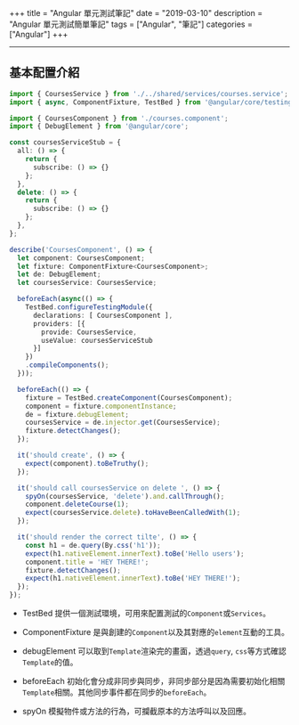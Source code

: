 +++
title = "Angular 單元測試筆記"
date = "2019-03-10"
description = "Angular 單元測試簡單筆記"
tags = ["Angular", "筆記"]
categories = ["Angular"]
+++

<!--more-->
---

## 基本配置介紹

```typescript
import { CoursesService } from './../shared/services/courses.service';
import { async, ComponentFixture, TestBed } from '@angular/core/testing';

import { CoursesComponent } from './courses.component';
import { DebugElement } from '@angular/core';

const coursesServiceStub = {
  all: () => {
    return {
      subscribe: () => {}
    };
  },
  delete: () => {
    return {
      subscribe: () => {}
    };
  },
};

describe('CoursesComponent', () => {
  let component: CoursesComponent;
  let fixture: ComponentFixture<CoursesComponent>;
  let de: DebugElement;
  let coursesService: CoursesService;

  beforeEach(async(() => {
    TestBed.configureTestingModule({
      declarations: [ CoursesComponent ],
      providers: [{
        provide: CoursesService,
        useValue: coursesServiceStub
      }]
    })
    .compileComponents();
  }));

  beforeEach(() => {
    fixture = TestBed.createComponent(CoursesComponent);
    component = fixture.componentInstance;
    de = fixture.debugElement;
    coursesService = de.injector.get(CoursesService);
    fixture.detectChanges();
  });

  it('should create', () => {
    expect(component).toBeTruthy();
  });

  it('should call coursesService on delete ', () => {
    spyOn(coursesService, 'delete').and.callThrough();
    component.deleteCourse(1);
    expect(coursesService.delete).toHaveBeenCalledWith(1);
  });

  it('should render the correct tilte', () => {
    const h1 = de.query(By.css('h1'));
    expect(h1.nativeElement.innerText).toBe('Hello users');
    component.title = 'HEY THERE!';
    fixture.detectChanges();
    expect(h1.nativeElement.innerText).toBe('HEY THERE!');
  });
});

```

* TestBed
  提供一個測試環境，可用來配置測試的`Component`或`Services`。

* ComponentFixture
  是與創建的`Component`以及其對應的`element`互動的工具。

* debugElement
  可以取到`Template`渲染完的畫面，透過`query`, `css`等方式確認`Template`的值。

* beforeEach
  初始化會分成非同步與同步，非同步部分是因為需要初始化相關`Template`相關。其他同步事件都在同步的`beforeEach`。

* spyOn
  模擬物件或方法的行為，可攔截原本的方法呼叫以及回應。